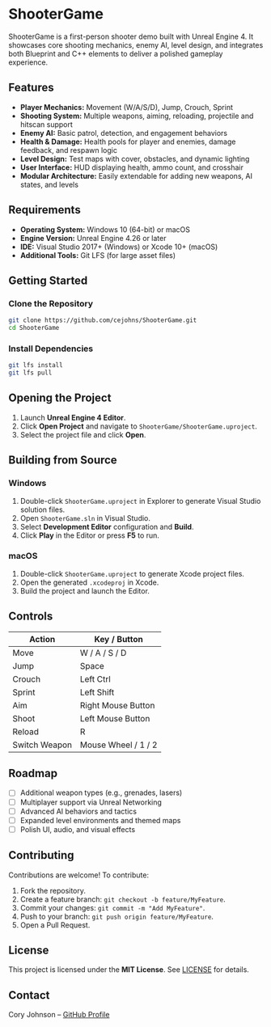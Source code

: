 # ShooterGame

ShooterGame is a first-person shooter demo built with Unreal Engine 4. It showcases core shooting mechanics, enemy AI, level design, and integrates both Blueprint and C++ elements to deliver a polished gameplay experience.

## Features

* **Player Mechanics:** Movement (W/A/S/D), Jump, Crouch, Sprint
* **Shooting System:** Multiple weapons, aiming, reloading, projectile and hitscan support
* **Enemy AI:** Basic patrol, detection, and engagement behaviors
* **Health & Damage:** Health pools for player and enemies, damage feedback, and respawn logic
* **Level Design:** Test maps with cover, obstacles, and dynamic lighting
* **User Interface:** HUD displaying health, ammo count, and crosshair
* **Modular Architecture:** Easily extendable for adding new weapons, AI states, and levels

## Requirements

* **Operating System:** Windows 10 (64-bit) or macOS
* **Engine Version:** Unreal Engine 4.26 or later
* **IDE:** Visual Studio 2017+ (Windows) or Xcode 10+ (macOS)
* **Additional Tools:** Git LFS (for large asset files)

## Getting Started

### Clone the Repository

```bash
git clone https://github.com/cejohns/ShooterGame.git
cd ShooterGame
```

### Install Dependencies

```bash
git lfs install
git lfs pull
```

## Opening the Project

1. Launch **Unreal Engine 4 Editor**.
2. Click **Open Project** and navigate to `ShooterGame/ShooterGame.uproject`.
3. Select the project file and click **Open**.

## Building from Source

### Windows

1. Double-click `ShooterGame.uproject` in Explorer to generate Visual Studio solution files.
2. Open `ShooterGame.sln` in Visual Studio.
3. Select **Development Editor** configuration and **Build**.
4. Click **Play** in the Editor or press **F5** to run.

### macOS

1. Double-click `ShooterGame.uproject` to generate Xcode project files.
2. Open the generated `.xcodeproj` in Xcode.
3. Build the project and launch the Editor.

## Controls

| Action        | Key / Button        |
| ------------- | ------------------- |
| Move          | W / A / S / D       |
| Jump          | Space               |
| Crouch        | Left Ctrl           |
| Sprint        | Left Shift          |
| Aim           | Right Mouse Button  |
| Shoot         | Left Mouse Button   |
| Reload        | R                   |
| Switch Weapon | Mouse Wheel / 1 / 2 |

## Roadmap

* [ ] Additional weapon types (e.g., grenades, lasers)
* [ ] Multiplayer support via Unreal Networking
* [ ] Advanced AI behaviors and tactics
* [ ] Expanded level environments and themed maps
* [ ] Polish UI, audio, and visual effects

## Contributing

Contributions are welcome! To contribute:

1. Fork the repository.
2. Create a feature branch: `git checkout -b feature/MyFeature`.
3. Commit your changes: `git commit -m "Add MyFeature"`.
4. Push to your branch: `git push origin feature/MyFeature`.
5. Open a Pull Request.

## License

This project is licensed under the **MIT License**. See [LICENSE](LICENSE) for details.

## Contact

Cory Johnson – [GitHub Profile](https://github.com/cejohns)
